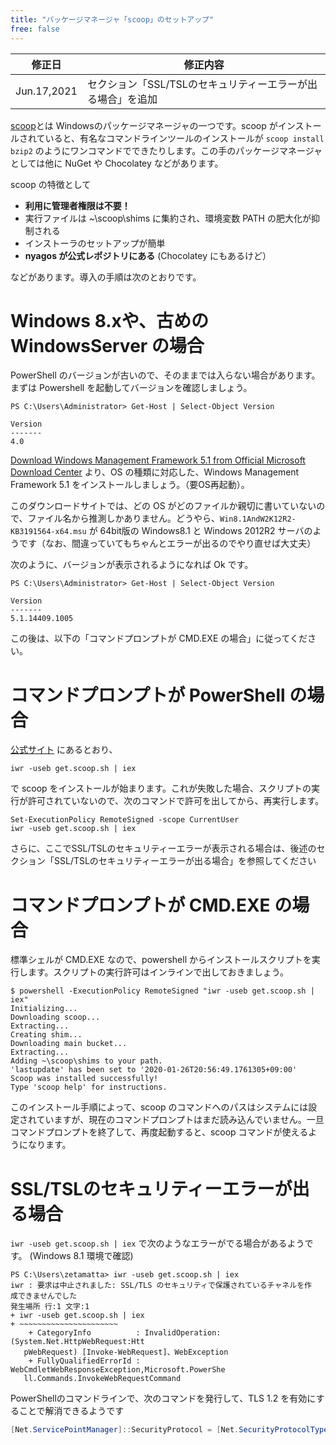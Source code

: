 ```yaml
---
title: "パッケージマネージャ「scoop」のセットアップ"
free: false
---
```


修正日 | 修正内容
-------|----------
Jun.17,2021 | セクション「SSL/TSLのセキュリティーエラーが出る場合」を追加

[scoop](https://scoop.sh/)とは Windowsのパッケージマネージャの一つです。scoop がインストールされていると、有名なコマンドラインツールのインストールが `scoop install bzip2` のようにワンコマンドでできたりします。この手のパッケージマネージャとしては他に NuGet や Chocolatey などがあります。

scoop の特徴として

- **利用に管理者権限は不要！**
- 実行ファイルは ~\scoop\shims に集約され、環境変数 PATH の肥大化が抑制される
- インストーラのセットアップが簡単
- **nyagos が公式レポジトリにある** (Chocolatey にもあるけど）

などがあります。導入の手順は次のとおりです。

Windows 8.xや、古めの WindowsServer の場合
========================================

PowerShell のバージョンが古いので、そのままでは入らない場合があります。まずは Powershell を起動してバージョンを確認しましょう。

```
PS C:\Users\Administrator> Get-Host | Select-Object Version

Version
-------
4.0
```

[Download Windows Management Framework 5.1 from Official Microsoft Download Center](https://www.microsoft.com/en-us/download/details.aspx?id=54616) より、OS の種類に対応した、Windows Management Framework 5.1 をインストールしましょう。（要OS再起動）。

このダウンロードサイトでは、どの OS がどのファイルか親切に書いていないので、ファイル名から推測しかありません。どうやら、`Win8.1AndW2K12R2-KB3191564-x64.msu` が 64bit版の Windows8.1 と Windows 2012R2 サーバのようです（なお、間違っていてもちゃんとエラーが出るのでやり直せば大丈夫）

次のように、バージョンが表示されるようになれば Ok です。

```
PS C:\Users\Administrator> Get-Host | Select-Object Version

Version
-------
5.1.14409.1005
```

この後は、以下の「コマンドプロンプトが CMD.EXE の場合」に従ってください。

コマンドプロンプトが PowerShell の場合
====================================

[公式サイト](https://scoop.sh/) にあるとおり、

```
iwr -useb get.scoop.sh | iex
```

で scoop をインストールが始まります。これが失敗した場合、スクリプトの実行が許可されていないので、次のコマンドで許可を出してから、再実行します。

```
Set-ExecutionPolicy RemoteSigned -scope CurrentUser
iwr -useb get.scoop.sh | iex
```

さらに、ここでSSL/TSLのセキュリティーエラーが表示される場合は、後述のセクション「SSL/TSLのセキュリティーエラーが出る場合」を参照してください


コマンドプロンプトが CMD.EXE の場合
=================================

標準シェルが CMD.EXE なので、powershell からインストールスクリプトを実行します。スクリプトの実行許可はインラインで出しておきましょう。

```
$ powershell -ExecutionPolicy RemoteSigned "iwr -useb get.scoop.sh | iex"
Initializing...
Downloading scoop...
Extracting...
Creating shim...
Downloading main bucket...
Extracting...
Adding ~\scoop\shims to your path.
'lastupdate' has been set to '2020-01-26T20:56:49.1761305+09:00'
Scoop was installed successfully!
Type 'scoop help' for instructions.
```

このインストール手順によって、scoop のコマンドへのパスはシステムには設定されていますが、現在のコマンドプロンプトはまだ読み込んでいません。一旦コマンドプロンプトを終了して、再度起動すると、scoop コマンドが使えるようになります。

SSL/TSLのセキュリティーエラーが出る場合
=======================================

`iwr -useb get.scoop.sh | iex` で次のようなエラーがでる場合があるようです。
(Windows 8.1 環境で確認)

```
PS C:\Users\zetamatta> iwr -useb get.scoop.sh | iex
iwr : 要求は中止されました: SSL/TLS のセキュリティで保護されているチャネルを作
成できませんでした
発生場所 行:1 文字:1
+ iwr -useb get.scoop.sh | iex
+ ~~~~~~~~~~~~~~~~~~~~~~
    + CategoryInfo          : InvalidOperation: (System.Net.HttpWebRequest:Htt
   pWebRequest) [Invoke-WebRequest]、WebException
    + FullyQualifiedErrorId : WebCmdletWebResponseException,Microsoft.PowerShe
   ll.Commands.InvokeWebRequestCommand
```

PowerShellのコマンドラインで、次のコマンドを発行して、TLS 1.2 を有効にすることで解消できるようです

```ps1
[Net.ServicePointManager]::SecurityProtocol = [Net.SecurityProtocolType]::Tls12
```
